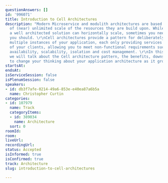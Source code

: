 ```yaml
---
questionAnswers: []
id: '996071'
title: Introduction to Cell Architectures
description: "Modern Microservice and modulith architectures are based on the premise
  of (near) unlimited scale of the resources they are build upon. While technically
  a well architected solution can horizontally scale, sometimes you need to ask if
  you should. \r\nCell architectures provide a pattern for deliberately deploying
  multiple instances of your application, each only providing services to a subset
  of your clients, allowing you to meet non-functional requirements such as resiliency,
  availability, scalability, isolation and cost management. \r\nIn this presentation
  we will talk about the Cell architecture pattern, the benefits, downsides and ways
  to change your thinking about your application architecture as it grows."
startsAt:
endsAt:
isServiceSession: false
isPlenumSession: false
speakers:
- id: db3f7afe-0214-49a6-853e-e40ea87a6b5a
  name: Christopher Curtin
categories:
- id: 107979
  name: Track
  categoryItems:
  - id: 389034
    name: Architecture
  sort: 0
roomId:
room:
liveUrl:
recordingUrl:
status: Accepted
isInformed: true
isConfirmed: true
track: Architecture
slug: introduction-to-cell-architectures

---
```

